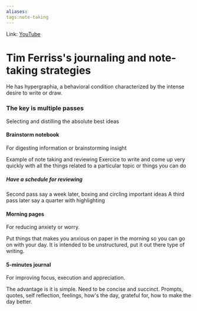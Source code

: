 ```yaml
---
aliases:
tags:note-taking
---
```

Link: [YouTube](https://www.youtube.com/watch?v=UFdR8w_R1HA)

# Tim Ferriss's journaling and note-taking strategies
He has hypergraphia, a behavioral condition characterized by the intense desire to write or draw.

### The key is multiple passes
Selecting and distilling the absolute best ideas

#### Brainstorm notebook
For digesting information or brainstorming insight

Example of note taking and reviewing
Exercice to write and come up very quickly with all the things related to a particular topic or things you can do

##### Have a schedule for reviewing
Second pass say a week later, boxing and circling important ideas
A third pass later say a quarter with highlighting

#### Morning pages
For reducing anxiety or worry.

Put things that makes you anxious on paper in the morning so you can go on with your day.
It is intended to be unstructured, put it out there type of writing.

#### 5-minutes journal
For improving focus, execution and appreciation.

The advantage is it is simple.
Need to be concise and succinct.
Prompts, quotes, self reflection, feelings, how's the day, grateful for, how to make the day better.